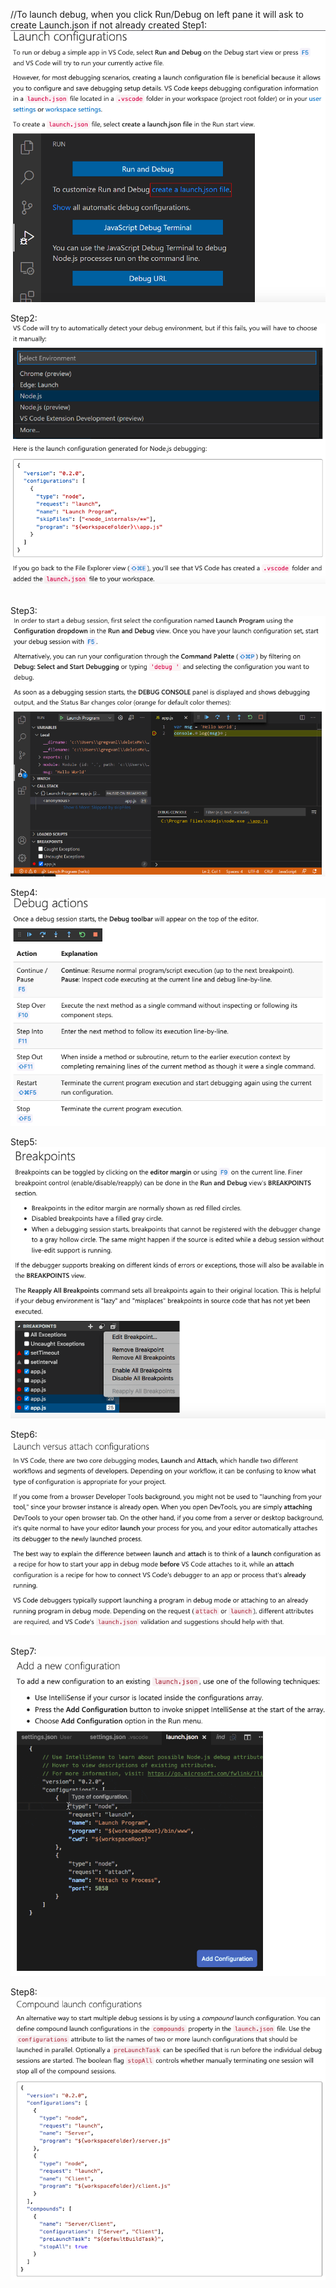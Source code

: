 //To launch debug, when you click Run/Debug on left pane it will ask to create Launch.json if not already created
Step1:
![alt text](ReadMeImages/image.png)


Step2:
![alt text](ReadMeImages/image-1.png)  

Step3:
![alt text](ReadMeImages/image-2.png)

Step4:
![alt text](ReadMeImages/image-3.png)

Step5:
![alt text](ReadMeImages/image-4.png)

Step6:
![alt text](ReadMeImages/image-5.png)

Step7:
![alt text](ReadMeImages/image-6.png)

Step8:
![alt text](ReadMeImages/image-7.png)